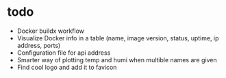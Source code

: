 # todo

- Docker buildx workflow
- Visualize Docker info in a table (name, image version, status, uptime, ip address, ports)
- Configuration file for api address
- Smarter way of plotting temp and humi when multible names are given
- Find cool logo and add it to favicon
